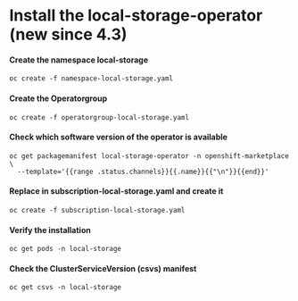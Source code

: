 # Install the local-storage-operator (new since 4.3)

#### Create the namespace local-storage
```
oc create -f namespace-local-storage.yaml
```

#### Create the Operatorgroup
```
oc create -f operatorgroup-local-storage.yaml
```

#### Check which software version of the operator is available
```
oc get packagemanifest local-storage-operator -n openshift-marketplace \
  --template='{{range .status.channels}}{{.name}}{{"\n"}}{{end}}'
```

#### Replace <SOFTWARE-VERSION> in subscription-local-storage.yaml and create it
```
oc create -f subscription-local-storage.yaml
```

#### Verify the installation
```
oc get pods -n local-storage
```

#### Check the ClusterServiceVersion (csvs) manifest
```
oc get csvs -n local-storage
```
